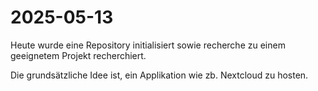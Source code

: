 # 2025-05-13

Heute wurde eine Repository initialisiert sowie recherche zu einem geeignetem Projekt recherchiert.

Die grundsätzliche Idee ist, ein Applikation wie zb. Nextcloud zu hosten.